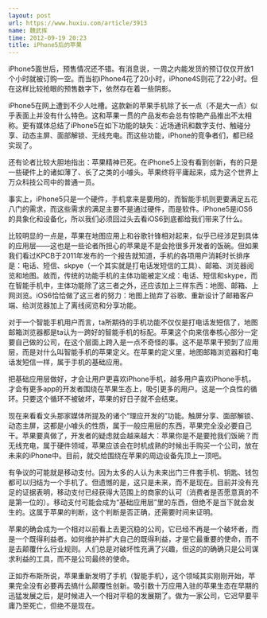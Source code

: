 ```yaml
---
layout: post
url: https://www.huxiu.com/article/3913
name: 魏武挥
time: 2012-09-19 20:23
title: iPhone5后的苹果
---
```

iPhone5面世后，预售情况还不错。有消息说，一周之内能发货的预订仅仅开放1个小时就被订购一空。而当初iPhone4花了20小时，iPhone4S则花了22小时。但在这样比较抢眼的预售数字下，依然存在着一些阴影。

iPhone5在网上遭到不少人吐槽。这款新的苹果手机除了长一点（不是大一点）似乎表面上并没有什么特色。这和苹果一贯的产品发布会总有惊艳产品推出不太相称。更有媒体总结了iPhone5在如下功能的缺失：近场通讯和数字支付、触碰分享、动态主屏、面部解锁、无线充电。而这些功能，iPhone的竞争者们，都已经实现了。

还有论者比较大胆地指出：苹果精神已死。在iPhone5上没有看到创新，有的只是一些硬件上的诸如薄了、长了之类的小噱头。苹果终将平庸起来，成为这个世界上万众科技公司中的普通一员。

事实上，iPhone5只是一个硬件，手机拿来是要用的，而智能手机则更要满足五花八门的需求，而这些需求的满足主要不是通过硬件，而是软件。iPhone5是iOS6的具象化和设备化，所以我们必须回过头去看iOS6到底都给我们带来了什么。

比较明显的一点是，苹果在地图应用上和谷歌针锋相对起来，似乎已经涉足到具体的应用层——这也是一些论者所担心的苹果是不是会抢很多开发者的饭碗。但如果我们看过KPCB于2011年发布的一个报告就知道，手机的各项用户消耗时长排序是：电话、短信、skpye（一个其实就是打电话发短信的工具）、邮箱、浏览器阅览和地图。故而，传统的功能手机的主体功能被定义成：电话、短信和skype，而在智能手机中，主体功能除了这三者之外，还应该加上三样东西：地图、邮箱、上网浏览。iOS6恰恰做了这三者的努力：地图上抛弃了谷歌、重新设计了邮箱客户端、给浏览器加上了离线阅览和分享功能。

对于一个智能手机用户而言，ta所期待的手机功能不仅仅是打电话发短信了，地图邮箱浏览器都是ta认为一跨好的智能手机的标配。苹果这个向来信奉核心部分一定要自己做的公司，在这个层面上跨入是一点不奇怪的事。这不是苹果干预到了应用层，而是对什么叫智能手机的苹果定义。在苹果的定义里，地图邮箱浏览器和打电话发短信一样，属于手机的基础应用。

把基础应用层做好，才会让用户更喜欢iPhone手机，越多用户喜欢iPhone手机，才会有更多app的开发者围绕在苹果生态上，吸引更多的用户。这是一个良性的循环。只要这个循环不被破坏，苹果的好日子就不会结束。

现在来看看文头那家媒体所提及的诸个“理应开发的”功能。触屏分享、面部解锁、动态主屏，这都是小噱头的性质，属于一般应用层的东西，苹果完全没必要自己干。苹果要真做了，开发者的疑虑就会越来越大：苹果你是不是要抢我们饭碗？而无线充电，属于硬件领域，苹果应该会在时机成熟的时候出手购买一个公司，放在未来的iPhone中。目前，就交给围绕在苹果的周边设备先顶上一顶吧。

有争议的可能就是移动支付。因为太多的人认为未来出门三件套手机、钥匙、钱包都可以归结为一个手机了。但遗憾的是，这只是未来，而不是现在。目前并没有充足的证据表明，移动支付已经获得大范围上的商家的认可（消费者是否愿意真的不是第一位的）。移动支付可能会成为“基础应用层”里的东西，但绝不是当下就会发生的。这属于苹果的判断，这个判断是否正确，还需要时间来证明。

苹果的确会成为一个相对以前看上去更沉稳的公司，它已经不再是一个破坏者，而是一个既得利益者。如何维护并扩大自己的既得利益，才是它最重要的使命，而不是去颠覆什么行业规则。人们总是对破坏性充满了兴趣，但这的的确确只是公司谋求利益的工具，而不是公司最终的使命。

正如乔布斯所说，苹果重新发明了手机（智能手机），这个领域其实刚刚开始，苹果完全没有必要再去搞什么颠覆性创新。吸引数十万应用入驻的苹果生态在早期的迅猛发展之后，是时候进入一个相对平稳的发展期了。做为一家公司，它迟早要平庸乃至死亡，但绝不是现在。

